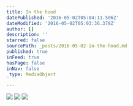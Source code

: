 ```yaml
---
title: In the hood
datePublished: '2016-05-02T05:04:11.506Z'
dateModified: '2016-05-02T05:03:36.378Z'
author: []
description: ''
starred: false
sourcePath: _posts/2016-05-02-in-the-hood.md
published: true
inFeed: true
hasPage: false
inNav: false
_type: MediaObject

---
```

![](https://the-grid-user-content.s3-us-west-2.amazonaws.com/f958887e-20a8-4b28-875a-d189c7b3f07d.jpg)
![](https://the-grid-user-content.s3-us-west-2.amazonaws.com/b85879bc-f86a-4061-a947-ed0b5828ebd0.jpg)
![](https://the-grid-user-content.s3-us-west-2.amazonaws.com/bd48ca5e-84b5-4c71-81a7-e8b4afc19db6.jpg)